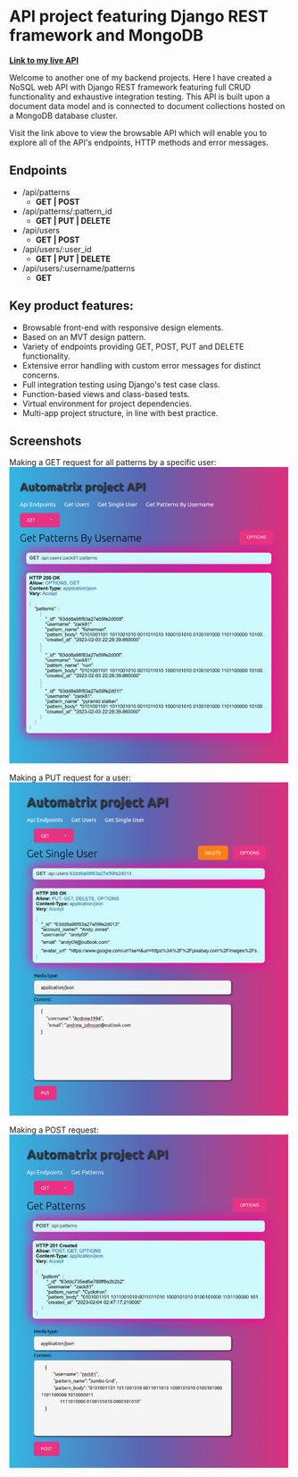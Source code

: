 # API project featuring Django REST framework and MongoDB

**[Link to my live API](https://automatrixapi.pythonanywhere.com/)**

Welcome to another one of my backend projects. Here I have created a NoSQL web API with Django REST framework featuring full CRUD functionality and exhaustive integration testing. This API is built upon a document data model and is connected to document collections hosted on a MongoDB database cluster.

Visit the link above to view the browsable API which will enable you to explore all of the API's endpoints, HTTP methods and error messages.

## Endpoints
- /api/patterns 
    - **GET | POST**
- /api/patterns/:pattern_id 
    - **GET | PUT | DELETE**
- /api/users 
    - **GET | POST**
- /api/users/:user_id 
    - **GET | PUT | DELETE**
- /api/users/:username/patterns 
    - **GET**


## Key product features:
- Browsable front-end with responsive design elements.
- Based on an MVT design pattern.
- Variety of endpoints providing GET, POST, PUT and DELETE functionality.
- Extensive error handling with custom error messages for distinct concerns.
- Full integration testing using Django's test case class.
- Function-based views and class-based tests.
- Virtual environment for project dependencies.
- Multi-app project structure, in line with best practice.


## Screenshots
Making a GET request for all patterns by a specific user:
<br>
<img width="500" src="api_view3_iPad_Air.png">

Making a PUT request for a user:
<br>
<img width="500" src="api_view2_iPhone_SE.png">

Making a POST request:
<br>
<img width="500" src="api_view1_Surface_Pro_7.png">